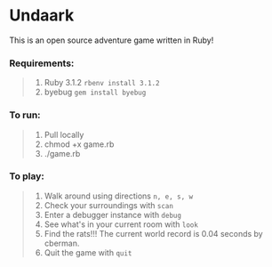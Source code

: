# Undaark
This is an open source adventure game written in Ruby!

### Requirements:
> 1. Ruby 3.1.2 <code>rbenv install 3.1.2</code>
> 2. byebug <code>gem install byebug</code>

### To run:
> 1. Pull locally
> 2. chmod +x game.rb
> 3. ./game.rb

### To play:
> 1. Walk around using directions <code>n, e, s, w</code>
> 2. Check your surroundings with <code>scan</code>
> 3. Enter a debugger instance with <code>debug</code>
> 4. See what's in your current room with <code>look</code>
> 5. Find the rats!!! The current world record is 0.04 seconds by cberman.
> 6. Quit the game with <code>quit</code> 
